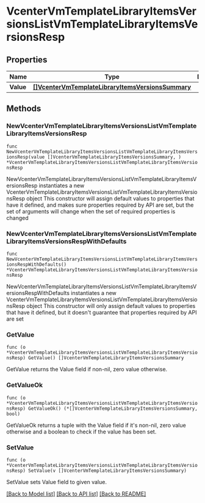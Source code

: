 # VcenterVmTemplateLibraryItemsVersionsListVmTemplateLibraryItemsVersionsResp

## Properties

Name | Type | Description | Notes
------------ | ------------- | ------------- | -------------
**Value** | [**[]VcenterVmTemplateLibraryItemsVersionsSummary**](VcenterVmTemplateLibraryItemsVersionsSummary.md) |  | 

## Methods

### NewVcenterVmTemplateLibraryItemsVersionsListVmTemplateLibraryItemsVersionsResp

`func NewVcenterVmTemplateLibraryItemsVersionsListVmTemplateLibraryItemsVersionsResp(value []VcenterVmTemplateLibraryItemsVersionsSummary, ) *VcenterVmTemplateLibraryItemsVersionsListVmTemplateLibraryItemsVersionsResp`

NewVcenterVmTemplateLibraryItemsVersionsListVmTemplateLibraryItemsVersionsResp instantiates a new VcenterVmTemplateLibraryItemsVersionsListVmTemplateLibraryItemsVersionsResp object
This constructor will assign default values to properties that have it defined,
and makes sure properties required by API are set, but the set of arguments
will change when the set of required properties is changed

### NewVcenterVmTemplateLibraryItemsVersionsListVmTemplateLibraryItemsVersionsRespWithDefaults

`func NewVcenterVmTemplateLibraryItemsVersionsListVmTemplateLibraryItemsVersionsRespWithDefaults() *VcenterVmTemplateLibraryItemsVersionsListVmTemplateLibraryItemsVersionsResp`

NewVcenterVmTemplateLibraryItemsVersionsListVmTemplateLibraryItemsVersionsRespWithDefaults instantiates a new VcenterVmTemplateLibraryItemsVersionsListVmTemplateLibraryItemsVersionsResp object
This constructor will only assign default values to properties that have it defined,
but it doesn't guarantee that properties required by API are set

### GetValue

`func (o *VcenterVmTemplateLibraryItemsVersionsListVmTemplateLibraryItemsVersionsResp) GetValue() []VcenterVmTemplateLibraryItemsVersionsSummary`

GetValue returns the Value field if non-nil, zero value otherwise.

### GetValueOk

`func (o *VcenterVmTemplateLibraryItemsVersionsListVmTemplateLibraryItemsVersionsResp) GetValueOk() (*[]VcenterVmTemplateLibraryItemsVersionsSummary, bool)`

GetValueOk returns a tuple with the Value field if it's non-nil, zero value otherwise
and a boolean to check if the value has been set.

### SetValue

`func (o *VcenterVmTemplateLibraryItemsVersionsListVmTemplateLibraryItemsVersionsResp) SetValue(v []VcenterVmTemplateLibraryItemsVersionsSummary)`

SetValue sets Value field to given value.



[[Back to Model list]](../README.md#documentation-for-models) [[Back to API list]](../README.md#documentation-for-api-endpoints) [[Back to README]](../README.md)


